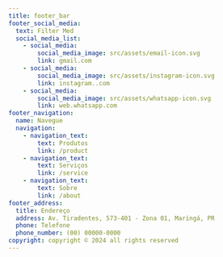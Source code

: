 ```yaml
---
title: footer_bar
footer_social_media:
  text: Filter Med
  social_media_list:
    - social_media:
        social_media_image: src/assets/email-icon.svg
        link: gmail.com
    - social_media:
        social_media_image: src/assets/instagram-icon.svg
        link: instagram..com
    - social_media:
        social_media_image: src/assets/whatsapp-icon.svg
        link: web.whatsapp.com
footer_navigation:
  name: Navegue
  navigation:
    - navigation_text:
        text: Produtos
        link: /product
    - navigation_text:
        text: Serviços
        link: /service
    - navigation_text:
        text: Sobre
        link: /about
footer_address:
  title: Endereço
  address: Av. Tiradentes, 573-401 - Zona 01, Maringá, PR
  phone: Telefone
  phone_number: (00) 00000-0000
copyright: copyright © 2024 all rights reserved
---
```

